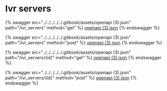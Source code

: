 # Ivr servers

{% swagger src="../../../../../.gitbook/assets/openapi (3).json" path="/ivr_servers" method="get" %}
[openapi (3).json](<../../../../../.gitbook/assets/openapi (3).json>)
{% endswagger %}

{% swagger src="../../../../../.gitbook/assets/openapi (3).json" path="/ivr_servers" method="post" %}
[openapi (3).json](<../../../../../.gitbook/assets/openapi (3).json>)
{% endswagger %}

{% swagger src="../../../../../.gitbook/assets/openapi (3).json" path="/ivr_servers/{id}" method="get" %}
[openapi (3).json](<../../../../../.gitbook/assets/openapi (3).json>)
{% endswagger %}

{% swagger src="../../../../../.gitbook/assets/openapi (3).json" path="/ivr_servers/{id}" method="post" %}
[openapi (3).json](<../../../../../.gitbook/assets/openapi (3).json>)
{% endswagger %}

